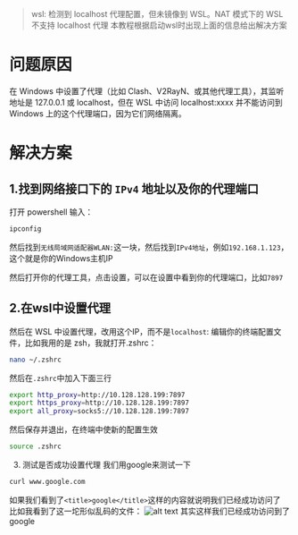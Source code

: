 >wsl: 检测到 localhost 代理配置，但未镜像到 WSL。NAT 模式下的 WSL 不支持 localhost 代理
> 本教程根据启动wsl时出现上面的信息给出解决方案

# 问题原因
在 Windows 中设置了代理（比如 Clash、V2RayN、或其他代理工具），其监听地址是 127.0.0.1 或 localhost，但在 WSL 中访问 localhost:xxxx 并不能访问到 Windows 上的这个代理端口，因为它们网络隔离。

# 解决方案
## 1.找到网络接口下的 `IPv4` 地址以及你的代理端口
打开 powershell 输入：
```powershell 
ipconfig
```
然后找到`无线局域网适配器WLAN:`这一块，然后找到`IPv4地址`，例如`192.168.1.123`，这个就是你的Windows主机IP

然后打开你的代理工具，点击设置，可以在设置中看到你的代理端口，比如`7897`

## 2.在wsl中设置代理
然后在 WSL 中设置代理，改用这个IP，而不是`localhost`:
编辑你的终端配置文件，比如我用的是 zsh，我就打开.zshrc：
```bash
nano ~/.zshrc
```
然后在`.zshrc`中加入下面三行
```bash
export http_proxy=http://10.128.128.199:7897
export https_proxy=http://10.128.128.199:7897
export all_proxy=socks5://10.128.128.199:7897
```

然后保存并退出，在终端中使新的配置生效
```bash
source .zshrc
```
3. 测试是否成功设置代理
我们用google来测试一下
```bash
curl www.google.com
```
如果我们看到了`<title>google</title>`这样的内容就说明我们已经成功访问了
比如我看到了这一坨形似乱码的文件：
![alt text](https://132-1331126615.cos.ap-guangzhou.myqcloud.com/curlGoogle.png)
其实这样我们已经成功访问到了google
